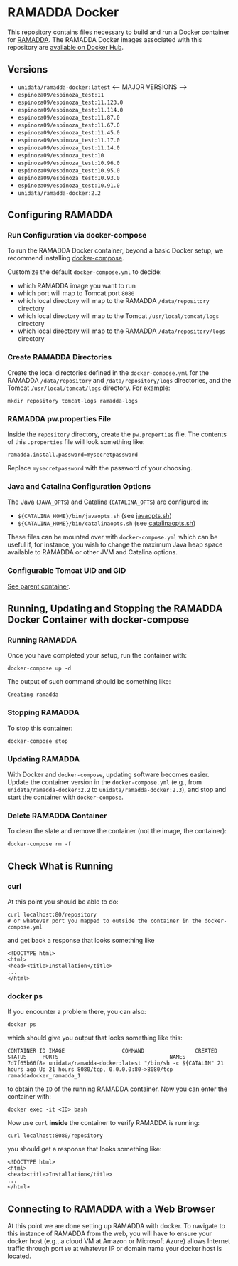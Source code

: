 # RAMADDA Docker

This repository contains files necessary to build and run a Docker container for [RAMADDA](https://sourceforge.net/projects/ramadda/). The RAMADDA Docker images associated with this repository are [available on Docker Hub](https://hub.docker.com/r/unidata/ramadda-docker/).

## Versions

- `unidata/ramadda-docker:latest`
<-- MAJOR VERSIONS -->
- `espinoza09/espinoza_test:11`
- `espinoza09/espinoza_test:11.123.0`
- `espinoza09/espinoza_test:11.114.0`
- `espinoza09/espinoza_test:11.87.0`
- `espinoza09/espinoza_test:11.67.0`
- `espinoza09/espinoza_test:11.45.0`
- `espinoza09/espinoza_test:11.17.0`
- `espinoza09/espinoza_test:11.14.0`
- `espinoza09/espinoza_test:10`
- `espinoza09/espinoza_test:10.96.0`
- `espinoza09/espinoza_test:10.95.0`
- `espinoza09/espinoza_test:10.93.0`
- `espinoza09/espinoza_test:10.91.0`
- `unidata/ramadda-docker:2.2`

## Configuring RAMADDA

### Run Configuration via docker-compose

To run the RAMADDA Docker container, beyond a basic Docker setup, we recommend installing [docker-compose](https://docs.docker.com/compose/).

Customize the default `docker-compose.yml` to decide:

-   which RAMADDA image you want to run
-   which port will map to Tomcat port `8080`
-   which local directory will map to the RAMADDA `/data/repository` directory
-   which local directory will map to the Tomcat `/usr/local/tomcat/logs` directory
-   which local directory will map to the RAMADDA `/data/repository/logs` directory

### Create RAMADDA Directories

Create the local directories defined in the `docker-compose.yml` for the RAMADDA `/data/repository` and `/data/repository/logs` directories, and the Tomcat `/usr/local/tomcat/logs` directory. For example:

    mkdir repository tomcat-logs ramadda-logs

### RAMADDA pw.properties File

Inside the `repository` directory, create the `pw.properties` file. The contents of this `.properties` file will look something like: 

    ramadda.install.password=mysecretpassword

Replace `mysecretpassword` with the password of your choosing.

### Java and Catalina Configuration Options

The Java (`JAVA_OPTS`) and Catalina (`CATALINA_OPTS`) are configured in:

  - `${CATALINA_HOME}/bin/javaopts.sh` (see [javaopts.sh](files/javaopts.sh))
  - `${CATALINA_HOME}/bin/catalinaopts.sh` (see [catalinaopts.sh](files/catalinaopts.sh))

These files can be mounted over with `docker-compose.yml` which can be useful if, for instance, you wish to change the maximum Java heap space available to RAMADDA or other JVM and Catalina options.

### Configurable Tomcat UID and GID

[See parent container](https://github.com/Unidata/tomcat-docker#configurable-tomcat-uid-and-gid).

## Running, Updating and Stopping the RAMADDA Docker Container with docker-compose

### Running RAMADDA

Once you have completed your setup, run the container with:

    docker-compose up -d

The output of such command should be something like:

    Creating ramadda

### Stopping RAMADDA

To stop this container:

    docker-compose stop

### Updating RAMADDA

With Docker and `docker-compose`, updating software becomes easier. Update the container version in the `docker-compose.yml` (e.g., from `unidata/ramadda-docker:2.2` to `unidata/ramadda-docker:2.3`), and stop and start the container with `docker-compose`.

### Delete RAMADDA Container

To clean the slate and remove the container (not the image, the container):

    docker-compose rm -f

## Check What is Running

### curl

At this point you should be able to do:

    curl localhost:80/repository
    # or whatever port you mapped to outside the container in the docker-compose.yml

and get back a response that looks something like

    <!DOCTYPE html>
    <html>
    <head><title>Installation</title>
    ...
    </html>

### docker ps

If you encounter a problem there, you can also:

    docker ps

which should give you output that looks something like this:

    CONTAINER ID IMAGE                  COMMAND                CREATED      STATUS     PORTS                                   NAMES
    7d7f65b66f8e unidata/ramadda-docker:latest "/bin/sh -c ${CATALIN" 21 hours ago Up 21 hours 8080/tcp, 0.0.0.0:80->8080/tcp ramaddadocker_ramadda_1

to obtain the `ID` of the running RAMADDA container. Now you can enter the container with:

    docker exec -it <ID> bash

Now use `curl` **inside** the container to verify RAMADDA is running:

    curl localhost:8080/repository

you should get a response that looks something like:

    <!DOCTYPE html>
    <html>
    <head><title>Installation</title>
    ...
    </html>

## Connecting to RAMADDA with a Web Browser

At this point we are done setting up RAMADDA with docker. To navigate to this instance of RAMADDA from the web, you will have to ensure your docker host (e.g., a cloud VM at Amazon or Microsoft Azure) allows Internet traffic through port `80` at whatever IP or domain name your docker host is located.
